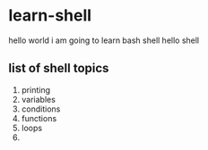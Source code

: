 # learn-shell 
hello world
i am going to learn bash shell
hello shell

## list of shell topics
1. printing
2. variables
3. conditions
4. functions 
5. loops
6. 